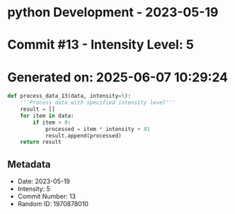 ﻿# python Development - 2023-05-19
# Commit #13 - Intensity Level: 5
# Generated on: 2025-06-07 10:29:24
```python
def process_data_13(data, intensity=5):
    '''Process data with specified intensity level'''
    result = []
    for item in data:
        if item > 0:
            processed = item * intensity + 81
            result.append(processed)
    return result
```
## Metadata
- Date: 2023-05-19
- Intensity: 5
- Commit Number: 13
- Random ID: 1970878010
